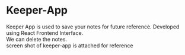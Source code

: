 
# Keeper-App

Keeper App is used to save your notes for future reference. Developed using React Frontend Interface.
</br>
We can delete the notes.
</br>
screen shot of keeper-app is attached for reference



